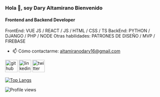 ### Hola 👋, soy Dary Altamirano Bienvenido
#### Frontend and Backend Developer

FrontEnd: VUE JS / REACT / JS / HTML / CSS / TS
BackEnd: PYTHON / DJANGO / PHP / NODE 
Otras habilidades: PATRONES DE DISEÑO / MVP / FIREBASE 


- 📫 Cómo contactarme: altamiranodary16@gmail.com 


[<img src='https://cdn.jsdelivr.net/npm/simple-icons@3.0.1/icons/github.svg' alt='github' height='40'>](https://github.com/DaryAltamirano)  [<img src='https://cdn.jsdelivr.net/npm/simple-icons@3.0.1/icons/linkedin.svg' alt='linkedin' height='40'>](https://www.linkedin.com/in/https://www.linkedin.com/in/daryaltamirano//)  [<img src='https://cdn.jsdelivr.net/npm/simple-icons@3.0.1/icons/twitter.svg' alt='twitter' height='40'>](https://twitter.com/https://twitter.com/AltamiranoDary)  

[![Top Langs](https://github-readme-stats.vercel.app/api/top-langs/?username=DaryAltamirano)](https://github.com/anuraghazra/github-readme-stats)

![Profile views](https://gpvc.arturio.dev/DaryAltamirano)  
